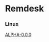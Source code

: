 # Remdesk

### Linux 

[ALPHA-0.0.0](https://remdesk-desktop.s3.eu-west-3.amazonaws.com/linux/remdesk_0.0.0_amd64.deb)
